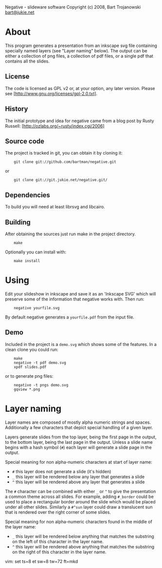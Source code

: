 Negative - slideware software
Copyright (c) 2008, Bart Trojanowski <bart@jukie.net>

# About

This program generates a presentation from an inkscape svg file
containing specially named layers (see "Layer naming" below).  The
output can be either a collection of png files, a collection of pdf
files, or a single pdf that contains all the slides.

## License

The code is licensed as GPL v2 or, at your option, any later version.
Please see [http://www.gnu.org/licenses/gpl-2.0.txt].

## History

The initial prototype and idea for negative came from a blog post by
Rusty Russell: [http://ozlabs.org/~rusty/index.cgi/2006]

## Source code

The project is tracked in git, you can obtain it by cloning it:

        git clone git://github.com/bartman/negative.git

or

        git clone git://git.jukie.net/negative.git/

## Dependencies

To build you will need at least librsvg and libcairo.

## Building

After obtaining the sources just run make in the project directory.

        make

Optionally you can install with:

        make install


# Using

Edit your slideshow in inkscape and save it as an 'Inkscape SVG' which
will preserve some of the information that negative works with.  Then
run:

        negative yourfile.svg

By default negative generates a `yourfile.pdf` from the input file.

## Demo

Included in the project is a `demo.svg` which shows some of the
features.  In a clean clone you could run:

        make
        negative -t pdf demo.svg
        xpdf slides.pdf

or to generate png files:

        negative -t pngs demo.svg
        gqview *.png

# Layer naming

Layer names are composed of mostly alpha numeric strings and spaces.
Additionally a few characters that depict special handling of a given
layer.

Layers generate slides from the top layer, being the first page in the
output, to the bottom layer, being the last page in the output.  Unless
a slide name begins with a hash symbol (`#`) each layer will generate a
slide page in the output.

Special meaning for non alpha-numeric characters at start of layer name:

 - `#` this layer does not generate a slide (it's hidden)
 - `_` this layer will be rendered below any layer that generates a slide
 - `^` this layer will be rendered above any layer that generates a slide

The `#` character can be combined with either `_` or `^` to give the
presentation a common theme across all slides.  For example, adding
`#_border` could be used to place a rectangular border around the slide
which would be placed under all other slides.  Similarly a `#^sun` layer
could draw a translucent sun that is rendered over the right corner of
some slides.

Special meaning for non alpha-numeric characters found in the middle of
the layer name:

 - `_` this layer will be rendered below anything that matches the
   substring on the left of this character in the layer name.
 - `^` this layer will be rendered above anything that matches the
   substring on the right of this character in the layer name.


vim: set ts=8 et sw=8 tw=72 ft=mkd
